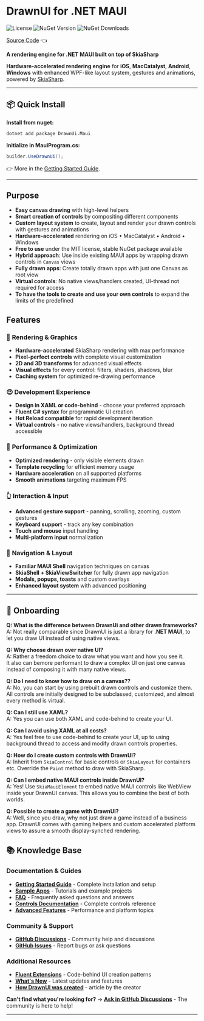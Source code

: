 # DrawnUI for .NET MAUI

![License](https://img.shields.io/github/license/taublast/DrawnUi.svg)
![NuGet Version](https://img.shields.io/nuget/v/DrawnUi.Maui.svg)
![NuGet Downloads](https://img.shields.io/nuget/dt/AppoMobi.Maui.DrawnUi.svg)

[Source Code](https://github.com/taublast/DrawnUi.Maui) 👈

**A rendering engine for .NET MAUI built on top of SkiaSharp**

**Hardware-accelerated rendering engine** for **iOS**, **MacCatalyst**, **Android**, **Windows** with enhanced WPF-like layout system, gestures and animations, powered by [SkiaSharp](https://github.com/mono/SkiaSharp).

---

## 📦 Quick Install

**Install from nuget:**
```bash
dotnet add package DrawnUi.Maui
```

**Initialize in MauiProgram.cs:**
```csharp
builder.UseDrawnUi();
```

👉 More in the [Getting Started Guide](getting-started.md).

---
## Purpose

* **Easy canvas drawing** with high-level helpers 
* **Smart creation of controls** by compositing different components
* **Custom layout system** to create, layout and render your drawn controls with gestures and animations
* **Hardware-accelerated** rendering on iOS • MacCatalyst • Android • Windows
* **Free to use** under the MIT license, stable NuGet package available
* **Hybrid approach**: Use inside existing MAUI apps by wrapping drawn controls in `Canvas` views
* **Fully drawn apps**: Create totally drawn apps with just one Canvas as root view 
* **Virtual controls**: No native views/handlers created, UI-thread not required for access
* **To have the tools to create and use your own controls** to expand the limits of the predefined

## Features

### 🎨 **Rendering & Graphics**
* **Hardware-accelerated** SkiaSharp rendering with max performance
* **Pixel-perfect controls** with complete visual customization
* **2D and 3D transforms** for advanced visual effects
* **Visual effects** for every control: filters, shaders, shadows, blur
* **Caching system** for optimized re-drawing performance

### 😍 **Development Experience**
* **Design in XAML or code-behind** - choose your preferred approach
* **Fluent C# syntax** for programmatic UI creation
* **Hot Reload compatible** for rapid development iteration
* **Virtual controls** - no native views/handlers, background thread accessible

### 🚀 **Performance & Optimization**
* **Optimized rendering** - only visible elements drawn
* **Template recycling** for efficient memory usage
* **Hardware acceleration** on all supported platforms
* **Smooth animations** targeting maximum FPS

### 👆 **Interaction & Input**
* **Advanced gesture support** - panning, scrolling, zooming, custom gestures
* **Keyboard support** - track any key combination
* **Touch and mouse** input handling
* **Multi-platform input** normalization

### 🧭 **Navigation & Layout**
* **Familiar MAUI Shell** navigation techniques on canvas
* **SkiaShell + SkiaViewSwitcher** for fully drawn app navigation
* **Modals, popups, toasts** and custom overlays
* **Enhanced layout system** with advanced positioning

---



## 🤔 Onboarding

**Q: What is the difference between DrawnUi and other drawn frameworks?**  
A: Not really comparable since DrawnUI is just a library for **.NET MAUI**, to let you draw UI instead of using native views.

**Q: Why choose drawn over native UI?**  
A: Rather a freedom choice to draw what you want and how you see it.  
It also can bemore performant to draw a complex UI on just one canvas instead of composing it with many native views.

**Q: Do I need to know how to draw on a canvas??**  
A: No, you can start by using prebuilt drawn controls and customize them. All controls are initially designed to be subclassed, customized, and almost every method is virtual. 

**Q: Can I still use XAML?**  
A: Yes you can use both XAML and code-behind to create your UI.  

**Q: Can I avoid using XAML at all costs?**  
A: Yes feel free to use code-behind to create your UI, up to using background thread to access and modify drawn controls properties.

**Q: How do I create custom controls with DrawnUI?**  
A: Inherit from `SkiaControl` for basic controls or `SkiaLayout` for containers etc. Override the `Paint` method to draw with SkiaSharp.

**Q: Can I embed native MAUI controls inside DrawnUI?**  
A: Yes! Use `SkiaMauiElement` to embed native MAUI controls like WebView inside your DrawnUI canvas. This allows you to combine the best of both worlds.

**Q: Possible to create a game with DrawnUI?**  
A: Well, since you draw, why not just draw a game instead of a business app. DrawnUI comes with gaming helpers and custom accelerated platform views to assure a smooth display-synched rendering.

## 📚 Knowledge Base

### Documentation & Guides
- **[Getting Started Guide](getting-started.md)** - Complete installation and setup
- **[Sample Apps](samples.md)** - Tutorials and example projects
- **[FAQ](faq.md)** - Frequently asked questions and answers
- **[Controls Documentation](controls/index.md)** - Complete controls reference
- **[Advanced Features](advanced/index.md)** - Performance and platform topics

### Community & Support
- **[GitHub Discussions](https://github.com/taublast/DrawnUi/discussions)** - Community help and discussions
- **[GitHub Issues](https://github.com/taublast/DrawnUi.Maui/issues)** - Report bugs or ask questions

### Additional Resources
- **[Fluent Extensions](fluent-extensions.md)** - Code-behind UI creation patterns
- **[What's New](whats-new.md)** - Latest updates and features
- **[How DrawnUI was created](https://taublast.github.io/posts/MauiJuly/)** - article by the creator

**Can't find what you're looking for?** → **[Ask in GitHub Discussions](https://github.com/taublast/DrawnUi/discussions)** - The community is here to help!

---

